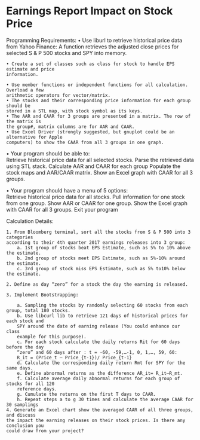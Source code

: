 # Earnings Report Impact on Stock Price

Programming Requirements:
	• Use liburl to retrieve historical price data from Yahoo Finance: A function retrieves
	the adjusted close prices for selected S & P 500 stocks and SPY into memory.
	
	• Create a set of classes such as class for stock to handle EPS estimate and price
	information.
	
	• Use member functions or independent functions for all calculation. Overload a few
	arithmetic operators for vector/matrix.
	• The stocks and their corresponding price information for each group should be
	stored in a STL map, with stock symbol as its keys.
	• The AAR and CAAR for 3 groups are presented in a matrix. The row of the matrix is
	the group#, matrix columns are for AAR and CAAR.
	• Use Excel Driver (strongly suggested, but gnuplot could be an alternative for Apple
	computers) to show the CAAR from all 3 groups in one graph.

• Your program should be able to:  
	Retrieve historical price data for all selected stocks. Parse the retrieved data
	using STL stack.
	Calculate AAR and CAAR for each group
	Populate the stock maps and AAR/CAAR matrix.
	Show an Excel graph with CAAR for all 3 groups.
	
• Your program should have a menu of 5 options:  
	Retrieve historical price data for all stocks.
	Pull information for one stock from one group.
	Show AAR or CAAR for one group.
	Show the Excel graph with CAAR for all 3 groups.
	Exit your program
	
Calculation Details:  

	1. From Bloomberg terminal, sort all the stocks from S & P 500 into 3 categories
	according to their 4th quarter 2017 earnings releases into 3 group:
		a. 1st group of stocks beat EPS Estimate, such as 5% to 10% above the estimate.  
		b. 2nd group of stocks meet EPS Estimate, such as 5%-10% around the estimate.  
		c. 3rd group of stock miss EPS Estimate, such as 5% to10% below the estimate.  
		
	2. Define as day “zero” for a stock the day the earning is released.
	
	3. Implement Bootstrapping:
	
		a. Sampling the stocks by randomly selecting 60 stocks from each group, total 180 stocks.  
		b. Use libcurl lib to retrieve 121 days of historical prices for each stock and
		SPY around the date of earning release (You could enhance our class
		example for this purpose).  
		c. For each stock calculate the daily returns Rit for 60 days before the day 
		“zero” and 60 days after : t = -60, -59,…-1, 0, 1,…, 59, 60:
		R_it = (Price_t – Price_{t-1})/ Price_{t-1}
		d. Calculate the corresponding daily return Rmt for SPY for the same days.  
		e. Define abnormal returns as the difference AR_it= R_it–R_mt.  
		f. Calculate average daily abnormal returns for each group of stocks for all 120
		reference days.  
		g. Cumulate the returns on the first T days to CAAR.  
		h. Repeat steps a to g 30 times and calculate the average CAAR for 30 samplings  
	4. Generate an Excel chart show the averaged CAAR of all three groups, and discuss
	the impact the earning releases on their stock prices. Is there any conclusion you
	could draw from your project?
